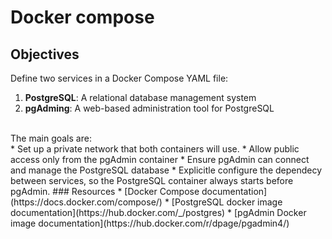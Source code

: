 # Docker compose
## Objectives
Define two services in a Docker Compose YAML file:
1. **PostgreSQL**: A relational database management system
2. **pgAdming**: A web-based administration tool for PostgreSQL
<br />
The main goals are:<br />
* Set up a private network that both containers will use.
* Allow public access only from the pgAdmin container
* Ensure pgAdmin can connect and manage the PostgreSQL database
* Explicitle configure the dependecy between services, so the PostgreSQL container always starts before pgAdmin.
### Resources
* [Docker Compose documentation](https://docs.docker.com/compose/)
* [PostgreSQL docker image documentation](https://hub.docker.com/_/postgres)
* [pgAdmin Docker image documentation](https://hub.docker.com/r/dpage/pgadmin4/)